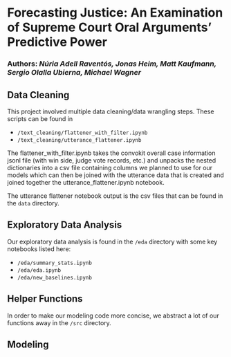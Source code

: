 # Forecasting Justice: An Examination of Supreme Court Oral Arguments’ Predictive Power  

### Authors: *Núria Adell Raventós, Jonas Heim, Matt Kaufmann, Sergio Olalla Ubierna, Michael Wagner*

## Data Cleaning

This project involved multiple data cleaning/data wrangling steps. These scripts can be found in

* `/text_cleaning/flattener_with_filter.ipynb`
* `/text_cleaning/utterance_flattener.ipynb`

The flattener_with_filter.ipynb takes the convokit overall case information jsonl file (with win side, judge vote records, etc.) and unpacks the nested dictionaries into a csv file containing columns we planned to use for our models which can then be joined with the utterance data that is created and joined together the utterance_flattener.ipynb notebook.

The utterance flattener notebook output is the csv files that can be found in the `data` directory.

## Exploratory Data Analysis

Our exploratory data analysis is found in the `/eda` directory with some key notebooks listed here:
* `/eda/summary_stats.ipynb`
* `/eda/eda.ipynb`
* `/eda/new_baselines.ipynb`

## Helper Functions

In order to make our modeling code more concise, we abstract a lot of our functions away in the `/src` directory.

## Modeling
